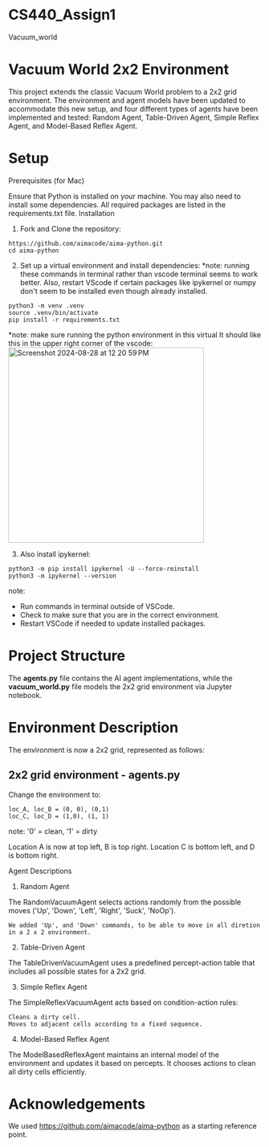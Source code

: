# CS440_Assign1
Vacuum_world

# Vacuum World 2x2 Environment

This project extends the classic Vacuum World problem to a 2x2 grid environment. The environment and agent models have been updated to accommodate this new setup, and four different types of agents have been implemented and tested: Random Agent, Table-Driven Agent, Simple Reflex Agent, and Model-Based Reflex Agent.

# Setup
Prerequisites (for Mac)

Ensure that Python is installed on your machine. You may also need to install some dependencies. All required packages are listed in the requirements.txt file.
Installation

1. Fork and Clone the repository:
```
https://github.com/aimacode/aima-python.git
cd aima-python
```
2. Set up a virtual environment and install dependencies:
*note: running these commands in terminal rather than vscode terminal seems to work better. 
Also, restart VScode if certain packages like ipykernel or numpy don't seem to be installed even though already installed. 
```
python3 -m venv .venv
source .venv/bin/activate
pip install -r requirements.txt
```
*note: make sure running the python environment in this virtual
It should like this in the upper right corner of the vscode: 
<img width="389" alt="Screenshot 2024-08-28 at 12 20 59 PM" src="https://github.com/user-attachments/assets/d09fc2f4-6b06-4661-b382-dd3303737569">

3. Also install ipykernel:
```
python3 -m pip install ipykernel -U --force-reinstall
python3 -m ipykernel --version
```

note: 
- Run commands in terminal outside of VSCode.
- Check to make sure that you are in the correct environment.
- Restart VSCode if needed to update installed packages. 

# Project Structure
The **agents.py** file contains the AI agent implementations, while the **vacuum_world.py** file models the 2x2 grid environment via Jupyter notebook. 

# Environment Description
The environment is now a 2x2 grid, represented as follows:

## 2x2 grid environment - agents.py

Change the environment to: 
```
loc_A, loc_B = (0, 0), (0,1)
loc_C, loc_D = (1,0), (1, 1)
```

note: '0' = clean, '1' = dirty

Location A is now at top left, B is top right. 
Location C is bottom left, and D is bottom right.

Agent Descriptions
1. Random Agent

The RandomVacuumAgent selects actions randomly from the possible moves ('Up', 'Down', 'Left', 'Right', 'Suck', 'NoOp').

    We added 'Up', and 'Down' commands, to be able to move in all diretion in a 2 x 2 environment.

2. Table-Driven Agent

The TableDrivenVacuumAgent uses a predefined percept-action table that includes all possible states for a 2x2 grid.

3. Simple Reflex Agent

The SimpleReflexVacuumAgent acts based on condition-action rules:

    Cleans a dirty cell.
    Moves to adjacent cells according to a fixed sequence.

4. Model-Based Reflex Agent

The ModelBasedReflexAgent maintains an internal model of the environment and updates it based on percepts. It chooses actions to clean all dirty cells efficiently.

# Acknowledgements
We used https://github.com/aimacode/aima-python as a starting reference point. 
